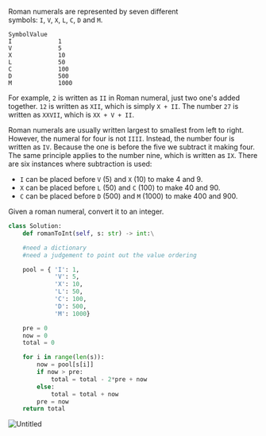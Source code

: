 Roman numerals are represented by seven different symbols: `I`, `V`, `X`, `L`, `C`, `D` and `M`.

```
SymbolValue
I             1
V             5
X             10
L             50
C             100
D             500
M             1000
```

For example, `2` is written as `II` in Roman numeral, just two one's added together. `12` is written as `XII`, which is simply `X + II`. The number `27` is written as `XXVII`, which is `XX + V + II`.

Roman numerals are usually written largest to smallest from left to right. However, the numeral for four is not `IIII`. Instead, the number four is written as `IV`. Because the one is before the five we subtract it making four. The same principle applies to the number nine, which is written as `IX`. There are six instances where subtraction is used:

- `I` can be placed before `V` (5) and `X` (10) to make 4 and 9.
- `X` can be placed before `L` (50) and `C` (100) to make 40 and 90.
- `C` can be placed before `D` (500) and `M` (1000) to make 400 and 900.

Given a roman numeral, convert it to an integer.

```python
class Solution:
	def romanToInt(self, s: str) -> int:\

	#need a dictionary
	#need a judgement to point out the value ordering

    pool = { 'I': 1,
             'V': 5,
             'X': 10,
             'L': 50,
             'C': 100,
             'D': 500,
             'M': 1000}

    pre = 0
    now = 0
    total = 0

    for i in range(len(s)):
        now = pool[s[i]]
        if now > pre:
            total = total - 2*pre + now
        else:
            total = total + now
        pre = now
    return total
```

![Untitled](https://s3-us-west-2.amazonaws.com/secure.notion-static.com/0bb2b19f-46a4-4e85-9c09-221ae732fe3c/Untitled.png)